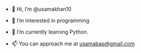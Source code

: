 - 👋 Hi, I’m @usamakhan10
- 👀 I’m interested in programming
- 🌱 I’m currently learning Python.

- 📫 You can approach me at usamabap@gmail.com

<!---
usamakhan10/usamakhan10 is a ✨ special ✨ repository because its `README.md` (this file) appears on your GitHub profile.
You can click the Preview link to take a look at your changes.
--->
